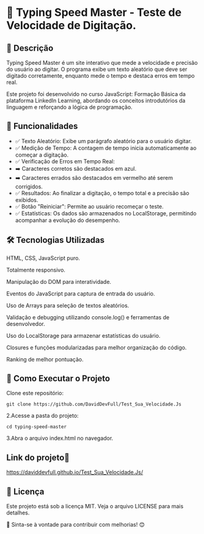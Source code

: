 # 🚀 Typing Speed Master - Teste de Velocidade de Digitação.

## 📌 Descrição
Typing Speed Master é um site interativo que mede a velocidade e precisão do usuário ao digitar. O programa exibe um texto aleatório que deve ser digitado corretamente, enquanto mede o tempo e destaca erros em tempo real.

Este projeto foi desenvolvido no curso JavaScript: Formação Básica da plataforma LinkedIn Learning, abordando os conceitos introdutórios da linguagem e reforçando a lógica de programação.
## 🎯 Funcionalidades

* ✅ Texto Aleatório: Exibe um parágrafo aleatório para o usuário digitar. 
* ✅ Medição de Tempo: A contagem de tempo inicia automaticamente ao começar a digitação. 
* ✅ Verificação de Erros em Tempo Real:
* ➡️ Caracteres corretos são destacados em azul. 
* ➡️ Caracteres errados são destacados em vermelho até serem corrigidos. 
* ✅ Resultados: Ao finalizar a digitação, o tempo total e a precisão são exibidos. 
* ✅ Botão "Reiniciar": Permite ao usuário recomeçar o teste. 
* ✅ Estatísticas: Os dados são armazenados no LocalStorage, permitindo acompanhar a evolução do desempenho.

## 🛠️ Tecnologias Utilizadas

HTML, CSS, JavaScript puro.

Totalmente responsivo.

Manipulação do DOM para interatividade.

Eventos do JavaScript para captura de entrada do usuário.

Uso de Arrays para seleção de textos aleatórios.

Validação e debugging utilizando console.log() e ferramentas de desenvolvedor.

Uso do LocalStorage para armazenar estatísticas do usuário.

Closures e funções modularizadas para melhor organização do código.

Ranking de melhor pontuação.

## 🚀 Como Executar o Projeto

Clone este repositório:
```
git clone https://github.com/DavidDevFull/Test_Sua_Velocidade.Js
```
2.Acesse a pasta do projeto:
```
cd typing-speed-master
```
3.Abra o arquivo index.html no navegador.

## Link do projeto🔗
https://daviddevfull.github.io/Test_Sua_Velocidade.Js/

## 📝 Licença

Este projeto está sob a licença MIT. Veja o arquivo LICENSE para mais detalhes.

📢 Sinta-se à vontade para contribuir com melhorias! 😊
